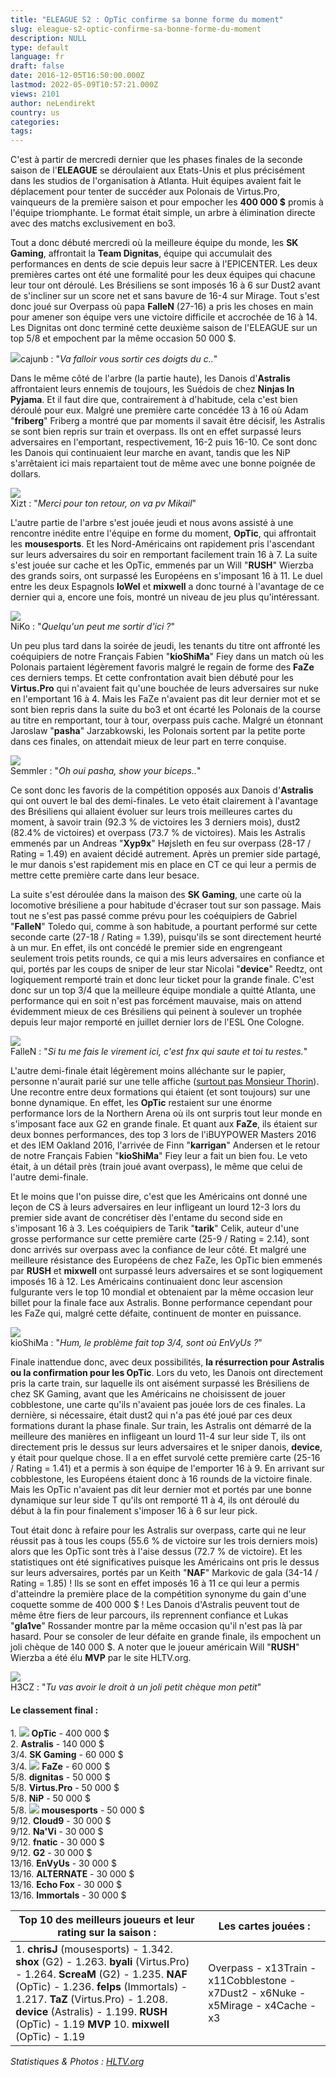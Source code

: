 ```yaml
---
title: "ELEAGUE S2 : OpTic confirme sa bonne forme du moment"
slug: eleague-s2-optic-confirme-sa-bonne-forme-du-moment
description: NULL
type: default
language: fr
draft: false
date: 2016-12-05T16:50:00.000Z
lastmod: 2022-05-09T10:57:21.000Z
views: 2101
author: neLendirekt
country: us
categories:
tags:
---
```

C'est à partir de mercredi dernier que les phases finales de la seconde saison de l'**ELEAGUE** se déroulaient aux Etats-Unis et plus précisément dans les studios de l'organisation à Atlanta. Huit équipes avaient fait le déplacement pour tenter de succéder aux Polonais de Virtus.Pro, vainqueurs de la première saison et pour empocher les **400 000 $** promis à l'équipe triomphante. Le format était simple, un arbre à élimination directe avec des matchs exclusivement en bo3.

Tout a donc débuté mercredi où la meilleure équipe du monde, les **SK Gaming**, affrontait la **Team Dignitas**, équipe qui accumulait des performances en dents de scie depuis leur sacre à l'EPICENTER. Les deux premières cartes ont été une formalité pour les deux équipes qui chacune leur tour ont déroulé. Les Brésiliens se sont imposés 16 à 6 sur Dust2 avant de s'incliner sur un score net et sans bavure de 16-4 sur Mirage. Tout s'est donc joué sur Overpass où papa **FalleN** (27-16) a pris les choses en main pour amener son équipe vers une victoire difficile et accrochée de 16 à 14\. Les Dignitas ont donc terminé cette deuxième saison de l'ELEAGUE sur un top 5/8 et empochent par la même occasion 50 000 $.

![](/storage/images/5845789c8d704_dignitas-eleague-s2jpeg)cajunb : "_Va falloir vous sortir ces doigts du c.._"

Dans le même côté de l'arbre (la partie haute), les Danois d'**Astralis** affrontaient leurs ennemis de toujours, les Suédois de chez **Ninjas In Pyjama**. Et il faut dire que, contrairement à d'habitude, cela c'est bien déroulé pour eux. Malgré une première carte concédée 13 à 16 où Adam "**friberg**" Friberg a montré que par moments il savait être décisif, les Astralis se sont bien repris sur train et overpass. Ils ont en effet surpassé leurs adversaires en l'emportant, respectivement, 16-2 puis 16-10\. Ce sont donc les Danois qui continuaient leur marche en avant, tandis que les NiP s'arrêtaient ici mais repartaient tout de même avec une bonne poignée de dollars.

![](/storage/images/584578ae5e444_nip-eleague-s2jpeg)  
Xizt : "_Merci pour ton retour, on va pv Mikail_"

L'autre partie de l'arbre s'est jouée jeudi et nous avons assisté à une rencontre inédite entre l'équipe en forme du moment, **OpTic**, qui affrontait les **mousesports**. Et les Nord-Américains ont rapidement pris l'ascendant sur leurs adversaires du soir en remportant facilement train 16 à 7\. La suite s'est jouée sur cache et les OpTic, emmenés par un Will "**RUSH**" Wierzba des grands soirs, ont surpassé les Européens en s'imposant 16 à 11\. Le duel entre les deux Espagnols **loWel** et **mixwell** a donc tourné à l'avantage de ce dernier qui a, encore une fois, montré un niveau de jeu plus qu'intéressant.

![](/storage/images/58457b226c738_niko-eleague-s2jpeg)  
NiKo : "_Quelqu'un peut me sortir d'ici ?_"

Un peu plus tard dans la soirée de jeudi, les tenants du titre ont affronté les coéquipiers de notre Français Fabien "**kioShiMa**" Fiey dans un match où les Polonais partaient légèrement favoris malgré le regain de forme des **FaZe** ces derniers temps. Et cette confrontation avait bien débuté pour les **Virtus.Pro** qui n'avaient fait qu'une bouchée de leurs adversaires sur nuke en l'emportant 16 à 4\. Mais les FaZe n'avaient pas dit leur dernier mot et se sont bien repris dans la suite du bo3 et ont écarté les Polonais de la course au titre en remportant, tour à tour, overpass puis cache. Malgré un étonnant Jaroslaw "**pasha**" Jarzabkowski, les Polonais sortent par la petite porte dans ces finales, on attendait mieux de leur part en terre conquise. 

![](/storage/images/58457cc577a60_semmler-eleague-s2jpeg)  
Semmler : "_Oh oui pasha, show your biceps.._"

Ce sont donc les favoris de la compétition opposés aux Danois d'**Astralis** qui ont ouvert le bal des demi-finales. Le veto était clairement à l'avantage des Brésiliens qui allaient évoluer sur leurs trois meilleures cartes du moment, à savoir train (92.3 % de victoires les 3 derniers mois), dust2 (82.4% de victoires) et overpass (73.7 % de victoires). Mais les Astralis emmenés par un Andreas "**Xyp9x**" Højsleth en feu sur overpass (28-17 / Rating = 1.49) en avaient décidé autrement. Après un premier side partagé, le mur danois s'est rapidement mis en place en CT ce qui leur a permis de mettre cette première carte dans leur besace.

La suite s'est déroulée dans la maison des **SK Gaming**, une carte où la locomotive brésiliene a pour habitude d'écraser tout sur son passage. Mais tout ne s'est pas passé comme prévu pour les coéquipiers de Gabriel "**FalleN**" Toledo qui, comme à son habitude, a pourtant performé sur cette seconde carte (27-18 / Rating = 1.39), puisqu'ils se sont directement heurté à un mur. En effet, ils ont concédé le premier side en engrengeant seulement trois petits rounds, ce qui a mis leurs adversaires en confiance et qui, portés par les coups de sniper de leur star Nicolai "**device**" Reedtz, ont logiquement remporté train et donc leur ticket pour la grande finale. C'est donc sur un top 3/4 que la meilleure équipe mondiale a quitté Atlanta, une performance qui en soit n'est pas forcément mauvaise, mais on attend évidemment mieux de ces Brésiliens qui peinent à soulever un trophée depuis leur major remporté en juillet dernier lors de l'ESL One Cologne.

![](/storage/images/58457d9fb6d2f_sk-eleague-s2jpeg)  
FalleN : "_Si tu me fais le virement ici, c'est fnx qui saute et toi tu restes._"

L'autre demi-finale était légèrement moins alléchante sur le papier, personne n'aurait parié sur une telle affiche ([surtout pas Monsieur Thorin](https://twitter.com/Thooorin/status/803795874774188033)). Une recontre entre deux formations qui étaient (et sont toujours) sur une bonne dynamique. En effet, les **OpTic** restaient sur une énorme performance lors de la Northern Arena où ils ont surpris tout leur monde en s'imposant face aux G2 en grande finale. Et quant aux **FaZe**, ils étaient sur deux bonnes performances, des top 3 lors de l'iBUYPOWER Masters 2016 et des IEM Oakland 2016, l'arrivée de Finn "**karrigan**" Andersen et le retour de notre Français Fabien "**kioShiMa**" Fiey leur a fait un bien fou. Le veto était, à un détail près (train joué avant overpass), le même que celui de l'autre demi-finale.

Et le moins que l'on puisse dire, c'est que les Américains ont donné une leçon de CS à leurs adversaires en leur infligeant un lourd 12-3 lors du premier side avant de concrétiser dès l'entame du second side en s'imposant 16 à 3\. Les coéquipiers de Tarik "**tarik**" Celik, auteur d'une grosse performance sur cette première carte (25-9 / Rating = 2.14), sont donc arrivés sur overpass avec la confiance de leur côté. Et malgré une meilleure résistance des Européens de chez FaZe, les OpTic bien emmenés par **RUSH** et **mixwell** ont surpassé leurs adversaires et se sont logiquement imposés 16 à 12\. Les Américains continuaient donc leur ascension fulgurante vers le top 10 mondial et obtenaient par la même occasion leur billet pour la finale face aux Astralis. Bonne performance cependant pour les FaZe qui, malgré cette défaite, continuent de monter en puissance.

![](/storage/images/58457eb44575f_k1o-eleague-s2jpeg)  
kioShiMa : "_Hum, le problème fait top 3/4, sont où EnVyUs ?_"

Finale inattendue donc, avec deux possibilités, **la résurrection pour Astralis ou la confirmation pour les OpTic**. Lors du veto, les Danois ont directement pris la carte train, sur laquelle ils ont aisément surpassé les Brésiliens de chez SK Gaming, avant que les Américains ne choisissent de jouer cobblestone, une carte qu'ils n'avaient pas jouée lors de ces finales. La dernière, si nécessaire, était dust2 qui n'a pas été joué par ces deux formations durant la phase finale. Sur train, les Astralis ont démarré de la meilleure des manières en infligeant un lourd 11-4 sur leur side T, ils ont directement pris le dessus sur leurs adversaires et le sniper danois, **device**, y était pour quelque chose. Il a en effet survolé cette première carte (25-16 / Rating = 1.41) et a permis à son équipe de l'emporter 16 à 9\. En arrivant sur cobblestone, les Européens étaient donc à 16 rounds de la victoire finale. Mais les OpTic n'avaient pas dit leur dernier mot et portés par une bonne dynamique sur leur side T qu'ils ont remporté 11 à 4, ils ont déroulé du début à la fin pour finalement s'imposer 16 à 6 sur leur pick.

Tout était donc à refaire pour les Astralis sur overpass, carte qui ne leur réussit pas à tous les coups (55.6 % de victoire sur les trois derniers mois) alors que les OpTic sont très à l'aise dessus (72.7 % de victoire). Et les statistiques ont été significatives puisque les Américains ont pris le dessus sur leurs adversaires, portés par un Keith "**NAF**" Markovic de gala (34-14 / Rating = 1.85) ! Ils se sont en effet imposés 16 à 11 ce qui leur a permis d'atteindre la première place de la compétition synonyme du gain d'une coquette somme de 400 000 $ ! Les Danois d'Astralis peuvent tout de même être fiers de leur parcours, ils reprennent confiance et Lukas "**gla1ve**" Rossander montre par la même occasion qu'il n'est pas là par hasard. Pour se consoler de leur défaite en grande finale, ils empochent un joli chèque de 140 000 $. A noter que le joueur américain Will "**RUSH**" Wierzba a été élu **MVP** par le site HLTV.org.

![](/storage/images/58457fd737493_h3cz-eleague-s2jpeg)  
H3CZ : "_Tu vas avoir le droit à un joli petit chèque mon petit_"

#### Le classement final :

1\. ![](/storage/countries/flag/na_flag_58176583b5a4d.png) **OpTic** \- 400 000 $  
2\. **Astralis** \- 140 000 $  
3/4\. **SK Gaming** \- 60 000 $  
3/4\. ![](/storage/countries/flag/europe_flag_580d21b984714.gif) **FaZe** \- 60 000 $  
5/8\. **dignitas** \- 50 000 $  
5/8\. **Virtus.Pro** \- 50 000 $  
5/8\. **NiP** \- 50 000 $  
5/8\. ![](/storage/countries/flag/europe_flag_580d21b984714.gif) **mousesports** \- 50 000 $  
9/12\. **Cloud9** \- 30 000 $  
9/12\. **Na'Vi** \- 30 000 $  
9/12\. **fnatic** \- 30 000 $  
9/12\. **G2** \- 30 000 $  
13/16\. **EnVyUs** \- 30 000 $  
13/16\. **ALTERNATE** \- 30 000 $  
13/16\. **Echo Fox** \- 30 000 $  
13/16\. **Immortals** \- 30 000 $

| Top 10 des meilleurs joueurs et leur rating sur la saison :                                                                                                                                                                                                                                                        | Les cartes jouées :                                                               |
| ------------------------------------------------------------------------------------------------------------------------------------------------------------------------------------------------------------------------------------------------------------------------------------------------------------------ | --------------------------------------------------------------------------------- |
| 1\. **chrisJ** (mousesports) - 1.342\. **shox** (G2) - 1.263\. **byali** (Virtus.Pro) - 1.264\. **ScreaM** (G2) - 1.235\. **NAF** (OpTic) - 1.236\. **felps** (Immortals) - 1.217\. **TaZ** (Virtus.Pro) - 1.208\. **device** (Astralis) - 1.199\. **RUSH** (OpTic) - 1.19 **MVP** 10\. **mixwell** (OpTic) - 1.19 | Overpass - x13Train - x11Cobblestone - x7Dust2 - x6Nuke - x5Mirage - x4Cache - x3 |

  
_Statistiques & Photos : [HLTV.org](http://www.hltv.org/)_
